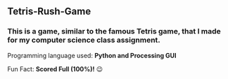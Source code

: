 ## Tetris-Rush-Game

### This is a game, similar to the famous Tetris game, that I made for my computer science class assignment.

Programming language used: __Python and Processing GUI__

Fun Fact: __Scored Full (100%)!__ 😉
